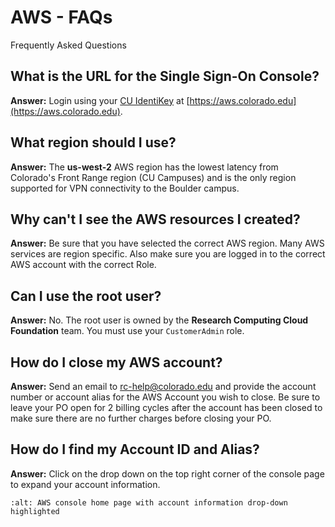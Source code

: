 # AWS - FAQs

Frequently Asked Questions

## What is the URL for the Single Sign-On Console?
**Answer:**
Login using your [CU IdentiKey](https://oit.colorado.edu/services/identity-access-management/identikey) at [https://aws.colorado.edu](https://aws.colorado.edu).

## What region should I use?
**Answer:**
The **us-west-2** AWS region has the lowest latency from Colorado's Front Range region (CU Campuses) and is the only region supported for VPN connectivity to the Boulder campus.

## Why can't I see the AWS resources I created?
**Answer:**
Be sure that you have selected the correct AWS region. Many AWS services are region specific. Also make sure you are logged in to the correct AWS account with the correct Role.

## Can I use the root user?
**Answer:**
No. The root user is owned by the **Research Computing Cloud Foundation** team. You must use your `CustomerAdmin` role.

## How do I close my AWS account?
**Answer:**
Send an email to [rc-help@colorado.edu](mailto:rc-help@colorado.edu) and provide the account number or account alias for the AWS Account you wish to close. Be sure to leave your PO open for 2 billing cycles after the account has been closed to make sure there are no further charges before closing your PO.

## How do I find my Account ID and Alias?
**Answer:**
Click on the drop down on the top right corner of the console page to expand your account information.
```{image} images/AcctNum.png
:alt: AWS console home page with account information drop-down highlighted
```
